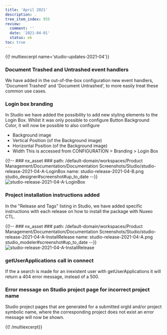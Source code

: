 ```yaml
---
title: 'April 2021'
description: .
tree_item_index: 955
review:
  comment: ''
  date: '2021-04-01'
  status: ok
toc: true
---
```


{{! multiexcerpt name='studio-updates-2021-04'}}

### Document Trashed and Untrashed event handlers

We have added in the out-of-the-box configuration new event handlers, 'Document Trashed' and 'Document Untrashed', to more easily treat these common use cases.

### Login box branding

In Studio we have added the possibility to add new styling elements to the Login Box. Whilst it was only possible to configure Button Background Color, it will now be possible to also configure

- Background image
- Vertical Position (of the Background image)
- Horizontal Position (of the Background image)
- Width
  This is accessed from CONFIGURATION > Branding > Login Box

{{!--     ### nx_asset ###
    path: /default-domain/workspaces/Product Management/Documentation/Documentation Screenshots/Studio/studio-release-2021-04-A-LoginBox
    name: studio-release-2021-04-B.png
    studio_designer#screenshot#up_to_date
--}}
![studio-release-2021-04-A-LoginBox](nx_asset://0dae0dc1-fcd8-4b75-8e28-046ba0e261b7)

### Project installation instructions added

In the "Release and Tags" listing in Studio, we have added specific instructions with each release on how to install the package with Nuxeo CTL.

{{!--     ### nx_asset ###
    path: /default-domain/workspaces/Product Management/Documentation/Documentation Screenshots/Studio/studio-release-2021-04-A-InstallRelease
    name: studio-release-2021-04-A.png
    studio_modeler#screenshot#up_to_date
--}}
![studio-release-2021-04-A-InstallRelease](nx_asset://e98aa8a5-6555-4edf-b692-f93ba79e8929)

### getUserApplications call in connect

If the a search is made for an inexistent user with getUserApplications it will return a 404 error message, instead of a 500.

### Error message on Studio project page for incorrect project name

Studio project pages that are generated for a submitted orgId and/or project symbolic name, where the corresponding project does not exist an error message will now be shown.

{{! /multiexcerpt}}
